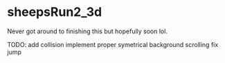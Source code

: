# sheepsRun2_3d
Never got around to finishing this but hopefully soon lol. 

TODO: 
add collision
implement proper symetrical background scrolling 
fix jump
